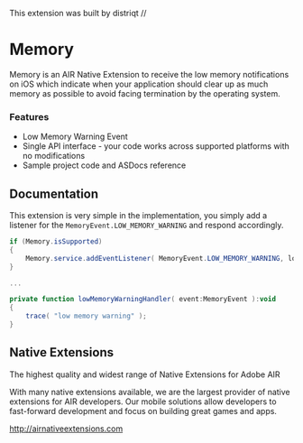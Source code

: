 This extension was built by distriqt // 

# Memory

Memory is an AIR Native Extension to receive the low memory notifications on iOS which indicate when your application should clear up as much memory as possible to avoid facing termination by the operating system.


### Features

- Low Memory Warning Event 
- Single API interface - your code works across supported platforms with no modifications
- Sample project code and ASDocs reference



## Documentation

This extension is very simple in the implementation, you simply add a listener for the `MemoryEvent.LOW_MEMORY_WARNING` and respond accordingly.  


```actionscript
if (Memory.isSupported)
{
	Memory.service.addEventListener( MemoryEvent.LOW_MEMORY_WARNING, lowMemoryWarningHandler );
}

...

private function lowMemoryWarningHandler( event:MemoryEvent ):void
{
	trace( "low memory warning" );
}
```


## Native Extensions

The highest quality and widest range of Native Extensions for Adobe AIR

With many native extensions available, we are the largest provider of native extensions for AIR developers. Our mobile solutions allow developers to fast-forward development and focus on building great games and apps.

http://airnativeextensions.com

